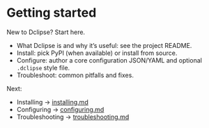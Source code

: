 # Getting started

New to Dclipse? Start here.

- What Dclipse is and why it’s useful: see the project README.
- Install: pick PyPI (when available) or install from source.
- Configure: author a core configuration JSON/YAML and optional `.dclipse` style file.
- Troubleshoot: common pitfalls and fixes.

Next:

- Installing → [installing.md](installing.md)
- Configuring → [configuring.md](configuring.md)
- Troubleshooting → [troubleshooting.md](troubleshooting.md)
